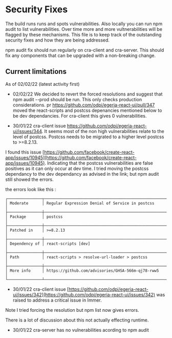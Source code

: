 # Security Fixes

The build runs runs and spots vulnerabilities.
Also locally you can run npm audit to list vulnerabilities. 
Over time more and more vultnerabilities will be flagged by these mechanisms. This file is to keep track of the outstanding security fixes and how they are being addressed.

npm audit fix should run regularly on cra-client and cra-server. This should fix any components that can be upgraded with a non-breaking change. 

## Current limitations


As of 02/02/22 (latest activity first)

* 02/02/22 We decided to revert the forced resolutions and suggest that npm audit --prod should be run. This only checks production considerations.  pr https://github.com/odpi/egeria-react-ui/pull/347 moved the react-scripts and postcss depenancies mentioned below to be dev dependancies. For cra-client this gives 0 vulnerabilities.


* 30/01/22 cra-client issue https://github.com/odpi/egeria-react-ui/issues/344. It seems most of the non high vulnerabilities relate to the level of postcss. Postcss
needs to be migrated to a higher level postcss to >=8.2.13. 

I found this issue [https://github.com/facebook/create-react-app/issues/10945](https://github.com/facebook/create-react-app/issues/10945). Indicating that the postcss vulnerabilities are false positives as it can only occur at dev time. I tried moving the postcss dependancy to the dev dependancy as advised in the link; but npm audit still showed the errors.


the errors look like this :

```
┌───────────────┬──────────────────────────────────────────────────────────────┐
│ Moderate      │ Regular Expression Denial of Service in postcss              │
├───────────────┼──────────────────────────────────────────────────────────────┤
│ Package       │ postcss                                                      │
├───────────────┼──────────────────────────────────────────────────────────────┤
│ Patched in    │ >=8.2.13                                                     │
├───────────────┼──────────────────────────────────────────────────────────────┤
│ Dependency of │ react-scripts [dev]                                          │
├───────────────┼──────────────────────────────────────────────────────────────┤
│ Path          │ react-scripts > resolve-url-loader > postcss                 │
├───────────────┼──────────────────────────────────────────────────────────────┤
│ More info     │ https://github.com/advisories/GHSA-566m-qj78-rww5            │
└───────────────┴──────────────────────────────────────────────────────────────┘

```

* 30/01/22 cra-client issue [https://github.com/odpi/egeria-react-ui/issues/342](https://github.com/odpi/egeria-react-ui/issues/342) was raised to address a critical issue in Immer. 

Note I tried forcing the resolution but npm list now gives errors.

There is a lot of discussion about this not actually effecting runtime. 

* 30/01/22 cra-server has no vulnerabilities acording to npm audit

